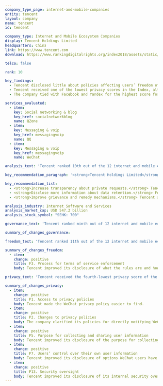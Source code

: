 ```yaml
---
company_type_page: internet-and-mobile-companies
entity: tencent
layout: company
name: tencent
id: tencent

company_type: Internet and Mobile Ecosystem Companies
display: Tencent Holdings Limited
headquarters: China
link: https://www.tencent.com
download: https://www.rankingdigitalrights.org/index2018/assets/static/download/Tencent.pdf

telco: false

rank: 10

key_findings:
  - Tencent disclosed little about policies affecting users’ freedom of expression and privacy, but was more transparent than Baidu, the other Chinese internet company evaluated.
  - Tencent received one of the lowest privacy scores in the Index, although it improved its disclosure of how it handles user information for WeChat.
  - The company tied with Facebook and Yandex for the highest score for its disclosure of how it addresses security vulnerabilities, but lacked transparency about other internal measures it takes to keep user information secure.

services_evaluated:
  - item:
    key: Social networking & blog
    key_href: socialnetworkblog
    name: QZone
  - item:
    key: Messaging & voip
    key_href: messagingvoip
    name: QQ
  - item:
    key: Messaging & voip
    key_href: messagingvoip
    name: WeChat

analysis_text: 'Tencent ranked 10th out of the 12 internet and mobile ecosystem companies evaluated, disclosing little about its policies and practices affecting freedom of expression and privacy. The <a href=\"https://freedomhouse.org/report/freedom-net/2017/china\" target=\"_blank\">Chinese internet environment</a> is one of the most restrictive in the world, which accounts for Tencent’s poor performance in some areas. Its score nonetheless increased slightly in the 2018 Index for improved disclosure of its terms of service enforcement for WeChat and for clarifying how that service handles user information. However, there are still areas in which Tencent could improve its disclosure without regulatory change, particularly regarding how it handles and secures user information. Tencent offered different versions of its terms of service and privacy policies for mainland Chinese users than for users outside of China. Versions in English and traditional Chinese characters (applied to non-Chinese users outside of the People’s Republic of China) contained different substantive content and commitments in some areas, generally with more detail and better disclosure. In addition, China’s surveillance-friendly legal environment does not fully excuse Tencent’s lack of basic information about its security practices.'

key_recommendation_paragraph: '<strong>Tencent Holdings Limited</strong> provides a broad range of internet and mobile value-added services, online advertising services, and ecommerce transactions services to users in China and internationally. It is one of the world’s largest internet companies.'

key_recommendation_list:
  - <strong>Increase transparency about private requests.</strong> Tencent should improve its disclosure of its processes for responding to private requests to restrict content or accounts and for user information.
  - <strong>Disclose more information about data retention.</strong> For each type of user information it collects, Tencent should disclose how long it retains that information.
  - <strong>Improve grievance and remedy mechanisms.</strong> Tencent should disclose clear mechanisms for users to submit complaints related to freedom of expression and privacy across all services.

analysis_industry: Internet Software and Services
analysis_market_cap: USD 547.2 billion
analysis_stock_symbol: "SEHK: 700"

governance_text: 'Tencent ranked ninth out of 12 internet and mobile ecosystem companies in the Governance category, ahead of Baidu. The company <a href=\"http://www.qq.com/privacy.htm\" target=\"_blank\">stated</a> that it values users’ privacy, although this was not within the context of privacy as a human right, and the company did not disclose a commitment to respect users’ freedom of expression (G1). To the contrary, its <a href=\"http://www.qq.com/contract.shtml\" target=\"_blank\">terms of service for mainland Chinese users</a> stated that users’ accounts may be terminated for using Tencent’s services for political activity. The company provided some information about a general complaints mechanism for users that applied to all services, with WeChat providing somewhat more detail than QZone and QQ. While Tencent scored below average on this indicator (G6), it nonetheless scored above Facebook.'

summary_of_changes_governance:

freedom_text: 'Tencent ranked 11th out of the 12 internet and mobile ecosystem companies in the Freedom of Expression category, just ahead of Baidu.  <br /><br /><strong> Content and account restrictions:</strong> Tencent disclosed less than most other internet and mobile ecosystem companies about policies for moderating content and accounts on its platforms (F3, F4, F8), but more than Apple and Baidu. The company disclosed some information about the types of content or activities it prohibits, and slightly improved its disclosure for WeChat by including more detailed examples to help users understand its rules (F3). Tencent failed to disclose the volume and nature of content or accounts it restricted when enforcing its rules (F4). It also did not commit to notify affected users when the company censors content or accounts (F8). <br /><br /><strong>Content and account restriction requests:</strong> Tencent disclosed almost no information about how it handles government and private requests to censor content or user accounts, although it still scored slightly better on these indicators than Baidu and Samsung (F5-F7). It did not publish any data about government or private requests for content or account restrictions it received or with which it complied (F6, F7).<br /><br /><strong>Identity policy:</strong> The company disclosed that it may, depending on applicable laws, require users to verify their identity with a government-issued ID for all services (F11). Network service providers offering internet access or information-related services in China are <a href=\"https://www.accessnow.org/closer-look-chinas-cybersecurity-law-cybersecurity-something-else/\" target=\"_blank\">legally required to do so</a>, as are messaging apps.'

summary_of_changes_freedom:
  - item:
    change: positive
    title: F3. Process for terms of service enforcement
    body: Tencent improved its disclosure of what the rules are and how they are enforced for WeChat.

privacy_text: 'Tencent received the fourth-lowest privacy score of the 12 internet and mobile ecosystem companies evaluated, ahead of Samsung, Mail.Ru, and Baidu. <br /><br /><strong>Handling of user information:</strong> Tencent disclosed less than most of its peers about its policies for handling user information (P3-P9). Tencent disclosed limited information on options users have to control what the company collects about them, including for the purposes of targeted advertising (P7). The company disclosed nothing about how long it retains user information (P6). <a href=\"https://www.accessnow.org/closer-look-chinas-cybersecurity-law-cybersecurity-something-else/\" target=\"_blank\">China’s Cybersecurity Law</a> requires companies to retain network logs for at least six months but does not forbid disclosure of that fact. <br /><br /><strong>Requests for user information:</strong> Tencent disclosed no information about how it handles government and private requests for user information, scoring slightly lower than Baidu on these indicators (P10-P12). While the Chinese legal and political environment makes it unrealistic to expect companies to disclose most information about government requests for user information, Tencent should be able to divulge if and when it shares user information via private requests and under what circumstances. <br /><br /><strong>Security:</strong> Tencent disclosed little about its security policies, scoring better than only Baidu and Samsung on these indicators (P13-P18). However, the company tied with Facebook and Yandex for the highest score for its disclosure on how it addresses security vulnerabilities (P14). Like most other internet and mobile ecosystem companies, Tencent did not disclose any information about how it handles data breaches (P15). It disclosed almost no information about encryption of user communications (P16). Chinese companies are <a href=\"http://news.xinhuanet.com/politics/2015-12/27/c_128571798.htm\" target=\"_blank\">required by law</a> to provide user information when requested by government authorities, effectively prohibiting them from offering end-to-end encryption or requiring that they provide decryption assistance.'

summary_of_changes_privacy:
  - item:
    change: positive
    title: P1. Access to privacy policies
    body: Tencent made the WeChat privacy policy easier to find.
  - item:
    change: positive
    title: P2. Changes to privacy policies
    body: The company clarified its policies for directly notifying WeChat users of changes to the privacy policy.  
  - item:
    change: positive
    title: P5. Purpose for collecting and sharing user information
    body: Tencent improved its disclosure of the purpose for collecting information from WeChat users.
  - item:
    change: positive
    title: P7. Users’ control over their own user information
    body: Tencent improved its disclosure of options WeChat users have to control what information the company collects, and of how they can delete some of their information.
  - item:
    change: positive
    title: P13. Security oversight
    body: Tencent improved its disclosure of its internal security oversight processes by stating that the company limits employee access to user information.    
---
```

